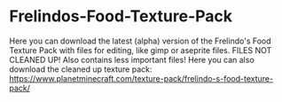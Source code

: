 # Frelindos-Food-Texture-Pack
 Here you can download the latest (alpha) version of the Frelindo's Food Texture Pack with files for editing, like gimp or aseprite files. 
 FILES NOT CLEANED UP! Also contains less important files! 
 Here you can also download the cleaned up texture pack: https://www.planetminecraft.com/texture-pack/frelindo-s-food-texture-pack/